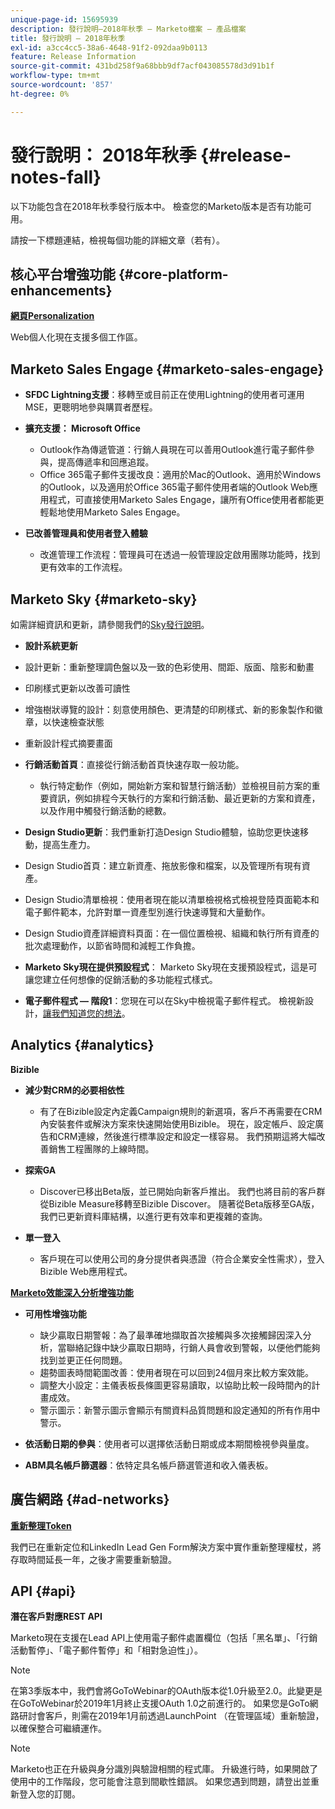 ```yaml
---
unique-page-id: 15695939
description: 發行說明–2018年秋季 — Marketo檔案 — 產品檔案
title: 發行說明 — 2018年秋季
exl-id: a3cc4cc5-38a6-4648-91f2-092daa9b0113
feature: Release Information
source-git-commit: 431bd258f9a68bbb9df7acf043085578d3d91b1f
workflow-type: tm+mt
source-wordcount: '857'
ht-degree: 0%

---
```


# 發行說明： 2018年秋季 {#release-notes-fall}

以下功能包含在2018年秋季發行版本中。 檢查您的Marketo版本是否有功能可用。

請按一下標題連結，檢視每個功能的詳細文章（若有）。

## 核心平台增強功能 {#core-platform-enhancements}

**[網頁Personalization](/help/marketo/product-docs/web-personalization/getting-started/workspaces-in-web-personalization.md)**

Web個人化現在支援多個工作區。

## Marketo Sales Engage {#marketo-sales-engage}

* **SFDC Lightning支援**：移轉至或目前正在使用Lightning的使用者可運用MSE，更聰明地參與購買者歷程。

* **擴充支援： Microsoft Office**

   * Outlook作為傳遞管道：行銷人員現在可以善用Outlook進行電子郵件參與，提高傳遞率和回應追蹤。
   * Office 365電子郵件支援改良：適用於Mac的Outlook、適用於Windows的Outlook，以及適用於Office 365電子郵件使用者端的Outlook Web應用程式，可直接使用Marketo Sales Engage，讓所有Office使用者都能更輕鬆地使用Marketo Sales Engage。

* **已改善管理員和使用者登入體驗**

   * 改進管理工作流程：管理員可在透過一般管理設定啟用團隊功能時，找到更有效率的工作流程。

## Marketo Sky {#marketo-sky}

如需詳細資訊和更新，請參閱我們的[Sky發行說明](https://help.marketo.com)。

* **設計系統更新**

* 設計更新：重新整理調色盤以及一致的色彩使用、間距、版面、陰影和動畫
* 印刷樣式更新以改善可讀性
* 增強樹狀導覽的設計：刻意使用顏色、更清楚的印刷樣式、新的影象製作和徽章，以快速檢查狀態
* 重新設計程式摘要畫面

* **行銷活動首頁**：直接從行銷活動首頁快速存取一般功能。

   * 執行特定動作（例如，開始新方案和智慧行銷活動）並檢視目前方案的重要資訊，例如排程今天執行的方案和行銷活動、最近更新的方案和資產，以及作用中觸發行銷活動的總數。

* **Design Studio更新**：我們重新打造Design Studio體驗，協助您更快速移動，提高生產力。
* Design Studio首頁：建立新資產、拖放影像和檔案，以及管理所有現有資產。
* Design Studio清單檢視：使用者現在能以清單檢視格式檢視登陸頁面範本和電子郵件範本，允許對單一資產型別進行快速導覽和大量動作。
* Design Studio資產詳細資料頁面：在一個位置檢視、組織和執行所有資產的批次處理動作，以節省時間和減輕工作負擔。
* **Marketo Sky現在提供預設程式**： Marketo Sky現在支援預設程式，這是可讓您建立任何想像的促銷活動的多功能程式樣式。
* **電子郵件程式 — 階段1**：您現在可以在Sky中檢視電子郵件程式。 檢視新設計，[讓我們知道您的想法](https://go.marketo.com/NextGenUX---USA---Apr-2018-fcp_Landing-Page-Feedback.html)。

## Analytics {#analytics}

**Bizible**

* **減少對CRM的必要相依性**

   * 有了在Bizible設定內定義Campaign規則的新選項，客戶不再需要在CRM內安裝套件或解決方案來快速開始使用Bizible。 現在，設定帳戶、設定廣告和CRM連線，然後進行標準設定和設定一樣容易。 我們預期這將大幅改善銷售工程團隊的上線時間。

* **探索GA**

   * Discover已移出Beta版，並已開始向新客戶推出。 我們也將目前的客戶群從Bizible Measure移轉至Bizible Discover。 隨著從Beta版移至GA版，我們已更新資料庫結構，以進行更有效率和更複雜的查詢。

* **單一登入**

   * 客戶現在可以使用公司的身分提供者與憑證（符合企業安全性需求），登入Bizible Web應用程式。

**[Marketo效能深入分析增強功能](/help/marketo/product-docs/reporting/performance-insights/performance-insights-overview.md)**

* **可用性增強功能**

   * 缺少贏取日期警報：為了最準確地擷取首次接觸與多次接觸歸因深入分析，當聯絡記錄中缺少贏取日期時，行銷人員會收到警報，以便他們能夠找到並更正任何問題。
   * 趨勢圖表時間範圍改善：使用者現在可以回到24個月來比較方案效能。
   * 調整大小設定：主儀表板長條圖更容易讀取，以協助比較一段時間內的計畫成效。
   * 警示圖示：新警示圖示會顯示有關資料品質問題和設定通知的所有作用中警示。

* **依活動日期的參與**：使用者可以選擇依活動日期或成本期間檢視參與量度。
* **ABM具名帳戶篩選器**：依特定具名帳戶篩選管道和收入儀表板。

## 廣告網路 {#ad-networks}

**[重新整理Token](/help/marketo/product-docs/demand-generation/social/social-functions/set-up-linkedin-lead-gen-forms.md)**

我們已在重新定位和LinkedIn Lead Gen Form解決方案中實作重新整理權杖，將存取時間延長一年，之後才需要重新驗證。

## API {#api}

**潛在客戶對應REST API**

Marketo現在支援在Lead API上使用電子郵件處置欄位（包括「黑名單」、「行銷活動暫停」、「電子郵件暫停」和「相對急迫性」）。

>[!NOTE]
>
>在第3季版本中，我們會將GoToWebinar的OAuth版本從1.0升級至2.0。此變更是在GoToWebinar於2019年1月終止支援OAuth 1.0之前進行的。 如果您是GoTo網路研討會客戶，則需在2019年1月前透過LaunchPoint （在管理區域）重新驗證，以確保整合可繼續運作。

>[!NOTE]
>
>Marketo也正在升級與身分識別與驗證相關的程式庫。 升級進行時，如果開啟了使用中的工作階段，您可能會注意到間歇性錯誤。 如果您遇到問題，請登出並重新登入您的訂閱。
